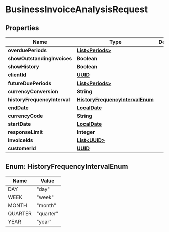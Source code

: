 
# BusinessInvoiceAnalysisRequest

## Properties
Name | Type | Description | Notes
------------ | ------------- | ------------- | -------------
**overduePeriods** | [**List&lt;Periods&gt;**](Periods.md) |  |  [optional]
**showOutstandingInvoices** | **Boolean** |  |  [optional]
**showHistory** | **Boolean** |  |  [optional]
**clientId** | [**UUID**](UUID.md) |  |  [optional]
**futureDuePeriods** | [**List&lt;Periods&gt;**](Periods.md) |  |  [optional]
**currencyConversion** | **String** |  |  [optional]
**historyFrequencyInterval** | [**HistoryFrequencyIntervalEnum**](#HistoryFrequencyIntervalEnum) |  |  [optional]
**endDate** | [**LocalDate**](LocalDate.md) |  |  [optional]
**currencyCode** | **String** |  |  [optional]
**startDate** | [**LocalDate**](LocalDate.md) |  |  [optional]
**responseLimit** | **Integer** |  |  [optional]
**invoiceIds** | [**List&lt;UUID&gt;**](UUID.md) |  |  [optional]
**customerId** | [**UUID**](UUID.md) |  |  [optional]


<a name="HistoryFrequencyIntervalEnum"></a>
## Enum: HistoryFrequencyIntervalEnum
Name | Value
---- | -----
DAY | &quot;day&quot;
WEEK | &quot;week&quot;
MONTH | &quot;month&quot;
QUARTER | &quot;quarter&quot;
YEAR | &quot;year&quot;



